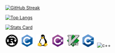 [![GitHub Streak](http://github-readme-streak-stats.herokuapp.com?user=basicallygit&theme=tokyonight&border_radius=5&date_format=M%20j%5B%2C%20Y%5D)](https://git.io/streak-stats)

[![Top Langs](https://github-readme-stats-git-masterrstaa-rickstaa.vercel.app/api/top-langs/?username=basicallygit&layout=compact&theme=tokyonight)](https://github.com/anuraghazra/github-readme-stats)

[![Stats Card](https://github-readme-stats-git-masterrstaa-rickstaa.vercel.app/api?username=basicallygit&theme=tokyonight)](https://github.com/anuraghazra/github-readme-stats)


<div>
  <img src="https://raw.githubusercontent.com/devicons/devicon/1119b9f84c0290e0f0b38982099a2bd027a48bf1/icons/rust/rust-plain.svg" title="rust" alt="rust" width="40" height="40"/>&nbsp;
  <img src="https://raw.githubusercontent.com/devicons/devicon/1119b9f84c0290e0f0b38982099a2bd027a48bf1/icons/c/c-original.svg" title="c" alt="c" width="40" height="40"/>&nbsp;
  <img src="https://raw.githubusercontent.com/devicons/devicon/1119b9f84c0290e0f0b38982099a2bd027a48bf1/icons/linux/linux-original.svg" title="linux" alt="linux" width="40" height="40"/>&nbsp;
  <img src="https://raw.githubusercontent.com/devicons/devicon/1119b9f84c0290e0f0b38982099a2bd027a48bf1/icons/csharp/csharp-original.svg" title="c#" alt="c#" widht="40" height="40"/>&nbsp;
  <img src="https://raw.githubusercontent.com/devicons/devicon/1119b9f84c0290e0f0b38982099a2bd027a48bf1/icons/vim/vim-original.svg" title="vim" alt="vim" width="40" height="40"/>&nbsp;
  <img src="https://raw.githubusercontent.com/devicons/devicon/1119b9f84c0290e0f0b38982099a2bd027a48bf1/icons/cplusplus/cplusplus-original.svg" title="c++" alt="c++" width="40" height="40"/>&nbsp;
  <img src="https://cdn0.iconfinder.com/data/icons/flat-round-system/512/archlinux-512.png" title="c++" alt="c++" width="40" height="40"/>&nbsp;
 </div>
